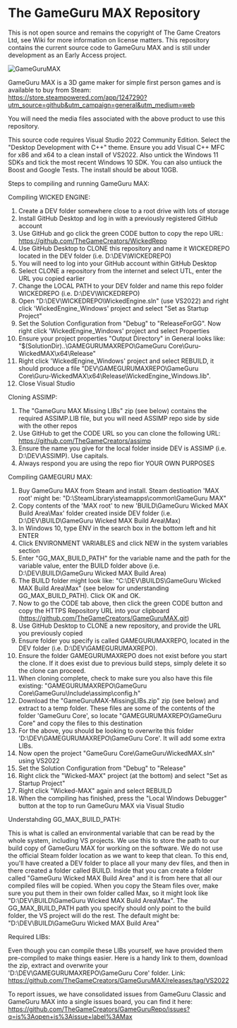# The GameGuru MAX Repository

This is not open source and remains the copyright of The Game Creators Ltd, see Wiki for more information on license matters. This repository contains the current source code to GameGuru MAX and is still under development as an Early Access project.

![GameGuruMAX](https://fstore.thegamecreators.com/VRQuest/TGCMisc/GitHubMAXREPO.jpg)

GameGuru MAX is a 3D game maker for simple first person games and is available to buy from Steam: https://store.steampowered.com/app/1247290?utm_source=github&utm_campaign=general&utm_medium=web

You will need the media files associated with the above product to use this repository.

This source code requires Visual Studio 2022 Community Edition. Select the "Desktop Development with C++" theme. Ensure you add Visual C++ MFC for x86 and x64 to a clean install of VS2022. Also untick the Windows 11 SDKs and tick the most recent Windows 10 SDK. You can also untiuck the Boost and Google Tests. The install should be about 10GB.

Steps to compiling and running GameGuru MAX:

Compiling WICKED ENGINE:

1. Create a DEV folder somewhere close to a root drive with lots of storage
2. Install GitHub Desktop and log in with a previously registered GitHub account
3. Use GitHub and go click the green CODE button to copy the repo URL: https://github.com/TheGameCreators/WickedRepo
4. Use GitHub Desktop to CLONE this repository and name it WICKEDREPO located in the DEV folder (i.e. D:\DEV\WICKEDREPO)
5. You will need to log into your GitHub account within GitHub Desktop
6. Select CLONE a repository from the internet and select UTL, enter the URL you copied earlier
7. Change the LOCAL PATH to your DEV folder and name this repo folder WICKEDREPO (i.e. D:\DEV\WICKEDREPO)
8. Open "D:\DEV\WICKEDREPO\WickedEngine.sln" (use VS2022) and right click 'WickedEngine_Windows' project and select "Set as Startup Project" 
9. Set the Solution Configuration from "Debug" to "ReleaseForGG". Now right click 'WickedEngine_Windows' project and select Properties
10. Ensure your project properties "Output Directory" in General looks like: "$(SolutionDir)..\GAMEGURUMAXREPO\GameGuru Core\Guru-WickedMAX\x64\Release\"
11. Right click 'WickedEngine_Windows' project and select REBUILD, it should produce a file "DEV\GAMEGURUMAXREPO\GameGuru Core\Guru-WickedMAX\x64\Release\WickedEngine_Windows.lib".
12. Close Visual Studio

Cloning ASSIMP:

1. The "GameGuru MAX Missing LIBs" zip (see below) contains the required ASSIMP.LIB file, but you will need ASSIMP repo side by side with the other repos
2. Use GitHub to get the CODE URL so you can clone the following URL: https://github.com/TheGameCreators/assimp
3. Ensure the name you give for the local folder inside DEV is ASSIMP (i.e. D:\DEV\ASSIMP). Use capitals.
4. Always respond you are using the repo fior YOUR OWN PURPOSES

Compiling GAMEGURU MAX:

1. Buy GameGuru MAX from Steam and install. Steam destioation 'MAX root' might be: "D:\SteamLibrary\steamapps\common\GameGuru MAX"
2. Copy contents of the 'MAX root' to new 'BUILD\GameGuru Wicked MAX Build Area\Max' folder created inside DEV folder (i.e. D:\DEV\BUILD\GameGuru Wicked MAX Build Area\Max)
3. In Windows 10, type ENV in the search box in the bottom left and hit ENTER
4. Click ENVIRONMENT VARIABLES and click NEW in the system variables section
5. Enter "GG_MAX_BUILD_PATH" for the variable name and the path for the variable value, enter the BUILD folder above (i.e. D:\DEV\BUILD\GameGuru Wicked MAX Build Area)
6. The BUILD folder might look like: "C:\DEV\BUILDS\GameGuru Wicked MAX Build Area\Max\" (see below for understanding GG_MAX_BUILD_PATH). Click OK and OK.
7. Now to go the CODE tab above, then click the green CODE button and copy the HTTPS Repository URL into your clipboard (https://github.com/TheGameCreators/GameGuruMAX.git)
9. Use GitHub Desktop to CLONE a new repository, and provide the URL you previously copied
10. Ensure folder you specify is called GAMEGURUMAXREPO, located in the DEV folder (i.e. D:\DEV\GAMEGURUMAXREPO).
11. Ensure the folder GAMEGURUMAXREPO does not exist before you start the clone. If it does exist due to previous build steps, simply delete it so the clone can proceed.
12. When cloning complete, check to make sure you also have this file existing: "GAMEGURUMAXREPO\GameGuru Core\GameGuru\Include\assimp\config.h"
13. Download the "GameGuruMAX-MissingLIBs.zip" zip (see below) and extract to a temp folder. These files are some of the contents of the folder 'GameGuru Core', so locate "GAMEGURUMAXREPO\GameGuru Core" and copy the files to this destination
14. For the above, you should be looking to overwrite this folder 'D:\DEV\GAMEGURUMAXREPO\GameGuru Core'. It will add some extra LIBs.
15. Now open the project "GameGuru Core\GameGuruWickedMAX.sln" using VS2022
16. Set the Solution Configuration from "Debug" to "Release"
17. Right click the "Wicked-MAX" project (at the bottom) and select "Set as Startup Project"
18. Right click "Wicked-MAX" again and select REBUILD
19. When the compiling has finished, press the "Local Windows Debugger" button at the top to run GameGuru MAX via Visual Studio

Understahding GG_MAX_BUILD_PATH:

This is what is called an environmental variable that can be read by the whole system, including VS projects. We use this to store the path to our build copy of GameGuru MAX for working on the software. We do not use the official Steam folder location as we want to keep that clean. To this end, you'll have created a DEV folder to place all your many dev files, and then in there created a folder called BUILD. Inside that you can create a folder called "GameGuru Wicked MAX Build Area" and it is from here that all our compiled files will be copied. When you copy the Steam files over, make sure you put them in their own folder called Max, so it might look like "D:\DEV\BUILD\GameGuru Wicked MAX Build Area\Max". The GG_MAX_BUILD_PATH path you specify should only point to the build folder, the VS project will do the rest. The default might be: "D:\DEV\BUILD\GameGuru Wicked MAX Build Area"

Required LIBs:

Even though you can compile these LIBs yourself, we have provided them pre-compiled to make things easier. Here is a handy link to them, download the zip, extract and overwrite your 'D:\DEV\GAMEGURUMAXREPO\GameGuru Core' folder. Link: https://github.com/TheGameCreators/GameGuruMAX/releases/tag/VS2022

To report issues, we have consolidated issues from GameGuru Classic and GameGuru MAX into a single issues board, you can find it here: https://github.com/TheGameCreators/GameGuruRepo/issues?q=is%3Aopen+is%3Aissue+label%3AMax
